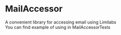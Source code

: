 # MailAccessor
A convenient library for accessing email using Limilabs
<br>You can find example of using in MailAccessorTests
